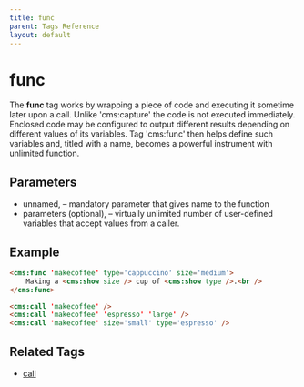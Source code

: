 ```yaml
---
title: func
parent: Tags Reference
layout: default
---
```


# func

The **func** tag works by wrapping a piece of code and executing it sometime later upon a call. Unlike 'cms:capture' the code is not executed immediately.<br>
Enclosed code may be configured to output different results depending on different values of its variables. Tag 'cms:func' then  helps define such variables and, titled with a name, becomes a powerful instrument with unlimited function.

## Parameters

* unnamed, &ndash; mandatory parameter that gives name to the function
* parameters (optional), &ndash; virtually unlimited number of user-defined variables that accept values from a caller.

## Example

```html
<cms:func 'makecoffee' type='cappuccino' size='medium'>
    Making a <cms:show size /> cup of <cms:show type />.<br />
</cms:func>

<cms:call 'makecoffee' />
<cms:call 'makecoffee' 'espresso' 'large' />
<cms:call 'makecoffee' size='small' type='espresso' />
```


## Related Tags

* [call](./call.html)
